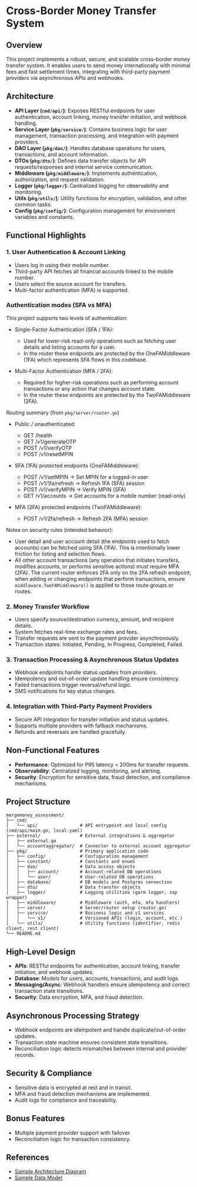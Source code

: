 
# Cross-Border Money Transfer System

## Overview

This project implements a robust, secure, and scalable cross-border money transfer system. It enables users to send money internationally with minimal fees and fast settlement times, integrating with third-party payment providers via asynchronous APIs and webhooks.

## Architecture

- **API Layer (`cmd/api/`)**: Exposes RESTful endpoints for user authentication, account linking, money transfer initiation, and webhook handling.
- **Service Layer (`pkg/service/`)**: Contains business logic for user management, transaction processing, and integration with payment providers.
- **DAO Layer (`pkg/dao/`)**: Handles database operations for users, transactions, and account information.
- **DTOs (`pkg/dto/`)**: Defines data transfer objects for API requests/responses and internal service communication.
- **Middleware (`pkg/middleware/`)**: Implements authentication, authorization, and request validation.
- **Logger (`pkg/logger/`)**: Centralized logging for observability and monitoring.
- **Utils (`pkg/utils/`)**: Utility functions for encryption, validation, and other common tasks.
- **Config (`pkg/config/`)**: Configuration management for environment variables and constants.

## Functional Highlights

### 1. User Authentication & Account Linking
- Users log in using their mobile number.
- Third-party API fetches all financial accounts linked to the mobile number.
- Users select the source account for transfers.
- Multi-factor authentication (MFA) is supported.

### Authentication modes (SFA vs MFA)

This project supports two levels of authentication:

- Single-Factor Authentication (SFA / 1FA):
	- Used for lower-risk read-only operations such as fetching user details and listing accounts for a user.
	- In the router these endpoints are protected by the OneFAMiddleware (1FA) which represents SFA flows in this codebase.

- Multi-Factor Authentication (MFA / 2FA):
	- Required for higher-risk operations such as performing account transactions or any action that changes account state.
	- In the router these endpoints are protected by the TwoFAMiddleware (2FA).

Routing summary (from `pkg/server/router.go`)

- Public / unauthenticated:
	- GET  /health
	- GET  /v1/generateOTP
	- POST /v1/verifyOTP
	- POST /v1/resetMPIN

- SFA (1FA) protected endpoints (OneFAMiddleware):
	- POST /v1/setMPIN         -> Set MPIN for a logged-in user
	- POST /v1/1fa/refresh     -> Refresh 1FA (SFA) session
	- POST /v1/verifyMPIN      -> Verify MPIN (SFA)
	- GET  /v1/accounts        -> Get accounts for a mobile number (read-only)

- MFA (2FA) protected endpoints (TwoFAMiddleware):
	- POST /v1/2fa/refresh     -> Refresh 2FA (MFA) session

Notes on security rules (intended behavior):
- User detail and user account detail (the endpoints used to fetch accounts) can be fetched using SFA (1FA). This is intentionally lower friction for listing and selection flows.
- All other account transactions (any operation that initiates transfers, modifies accounts, or performs sensitive actions) must require MFA (2FA). The current router enforces 2FA only on the 2FA refresh endpoint; when adding or changing endpoints that perform transactions, ensure `middleware.TwoFAMiddleware()` is applied to those route groups or routes.

### 2. Money Transfer Workflow
- Users specify source/destination currency, amount, and recipient details.
- System fetches real-time exchange rates and fees.
- Transfer requests are sent to the payment provider asynchronously.
- Transaction states: Initiated, Pending, In Progress, Completed, Failed.

### 3. Transaction Processing & Asynchronous Status Updates
- Webhook endpoints handle status updates from providers.
- Idempotency and out-of-order update handling ensure consistency.
- Failed transactions trigger reversal/refund logic.
- SMS notifications for key status changes.

### 4. Integration with Third-Party Payment Providers
- Secure API integration for transfer initiation and status updates.
- Supports multiple providers with fallback mechanisms.
- Refunds and reversals are handled gracefully.

## Non-Functional Features

- **Performance**: Optimized for P95 latency < 200ms for transfer requests.
- **Observability**: Centralized logging, monitoring, and alerting.
- **Security**: Encryption for sensitive data, fraud detection, and compliance mechanisms.

## Project Structure

```
mergemoney_assessment/
├── cmd/
│   └── api/                # API entrypoint and local config (cmd/api/main.go, local.yaml)
├── external/               # External integrations & aggregator
│   ├── external.go
│   └── accountaggregator/  # Connector to external account aggregator
├── pkg/                    # Primary application code
│   ├── config/             # Configuration management
│   ├── constant/           # Constants and enums
│   ├── dao/                # Data access objects
│   │   ├── account/        # Account-related DB operations
│   │   └── user/           # User-related DB operations
│   ├── database/           # DB models and Postgres connection
│   ├── dto/                # Data transfer objects
│   ├── logger/             # Logging utilities (gorm logger, zap wrapper)
│   ├── middleware/         # Middleware (auth, mfa, mfa handlers)
│   ├── server/             # Server/router setup (router.go)
│   ├── service/            # Business logic and v1 services
│   │   └── v1/             # Versioned APIs (login, account, etc.)
│   └── utils/              # Utility functions (identifier, redis client, rest client)
└── README.md
```

## High-Level Design

- **APIs**: RESTful endpoints for authentication, account linking, transfer initiation, and webhook updates.
- **Database**: Models for users, accounts, transactions, and audit logs.
- **Messaging/Async**: Webhook handlers ensure idempotency and correct transaction state transitions.
- **Security**: Data encryption, MFA, and fraud detection.

## Asynchronous Processing Strategy

- Webhook endpoints are idempotent and handle duplicate/out-of-order updates.
- Transaction state machine ensures consistent state transitions.
- Reconciliation logic detects mismatches between internal and provider records.

## Security & Compliance

- Sensitive data is encrypted at rest and in transit.
- MFA and fraud detection mechanisms are implemented.
- Audit logs for compliance and traceability.

## Bonus Features

- Multiple payment provider support with failover.
- Reconciliation logic for transaction consistency.

## References

- [Sample Architecture Diagram](https://d2908q01vomqb2.cloudfront.net/fc074d501302eb2b93e2554793fcaf50b3bf7291/2023/02/13/adverse_1.png)
- [Sample Data Model](https://media.geeksforgeeks.org/wp-content/uploads/20231215171020/Data-model-design-2.jpg)